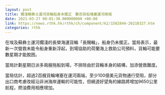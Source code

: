 ```yaml
---
layout: post
title: 擱淺蘇彝士運河貨輪船身未擺正　數百貨船堵塞運河兩端
date: 2021-03-27 00:01:30.000000000 +08:00
link: https://news.rthk.hk/rthk/ch/component/k2/1582844-20210327.htm
categories: rthk
---
```


在埃及蘇彝士運河擱淺的長榮海運貨輪「長賜輪」，船身仍未擺正。當局表示，最新一次營救未能令船身重新浮起，到場協助的荷蘭海上救助公司預料，貨輪可能要數星期才能脫困。

當局計劃星期日派多兩艘拖船到場，不排除由於貨輪本身的結構，加添營救難度。

當局估計，超過2百艘貨輪堵塞在運河兩端，至少100億美元貨物通行受阻，部分出口商考慮改經沿非洲海岸運輸的可能性，但繞道好望角的線路將增加9650公里航程，燃油費用相應增加。
